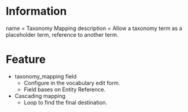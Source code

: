 # Information
name = Taxonomy Mapping
description = Allow a taxonomy term as a placeholder term, reference to another term.

# Feature
* taxonomy_mapping field
  - Configure in the vocabulary edit form.
  - Field bases on Entity Reference.
* Cascading mapping
  - Loop to find the final destination.
